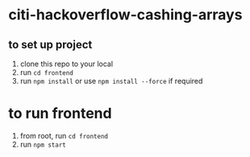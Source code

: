 # citi-hackoverflow-cashing-arrays

## to set up project
1. clone this repo to your local
2. run `cd frontend`
3. run `npm install` or use `npm install --force` if required

# to run frontend
1. from root, run `cd frontend`
2. run `npm start`
